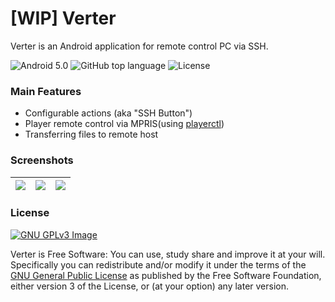 # \[WIP\] Verter 

Verter is an Android application for remote control PC via SSH.

![Android 5.0](https://img.shields.io/badge/android-5.0+-brightgreen) ![GitHub top language](https://img.shields.io/github/languages/top/nv95/Verter?color=%23A97BFF) ![License](https://img.shields.io/github/license/nv95/Verter)

### Main Features

* Configurable actions (aka "SSH Button")
* Player remote control via MPRIS(using [playerctl](https://github.com/altdesktop/playerctl))
* Transferring files to remote host

### Screenshots

| ![](https://github.com/nv95/Verter/raw/master/metadata/en-US/images/phoneScreenshots/1.png) | ![](https://github.com/nv95/Verter/raw/master/metadata/en-US/images/phoneScreenshots/2.png) | ![](https://github.com/nv95/Verter/raw/master/metadata/en-US/images/phoneScreenshots/3.png) |
|---------------------------------------------------------------------------------------------|---------------------------------------------------------------------------------------------|---------------------------------------------------------------------------------------------|
 
### License
[![GNU GPLv3 Image](https://www.gnu.org/graphics/gplv3-127x51.png)](http://www.gnu.org/licenses/gpl-3.0.en.html)  

Verter is Free Software: You can use, study share and improve it at your
will. Specifically you can redistribute and/or modify it under the terms of the
[GNU General Public License](https://www.gnu.org/licenses/gpl.html) as
published by the Free Software Foundation, either version 3 of the License, or
(at your option) any later version.

